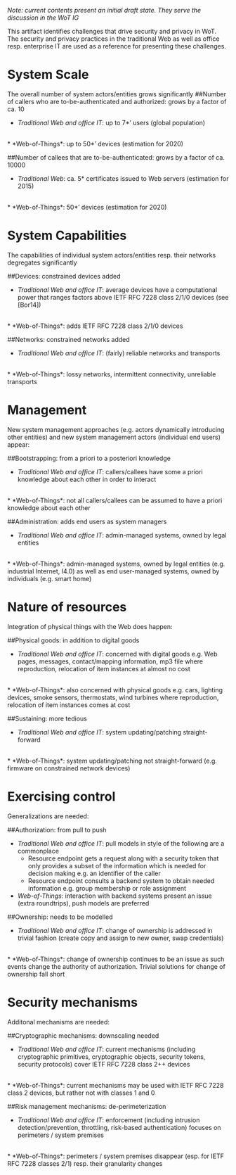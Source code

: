 *Note: current contents present an initial draft state. They serve the discussion in the WoT IG*

This artifact identifies challenges that drive security and privacy in WoT. The security and privacy practices in the traditional Web as well as office resp. enterprise IT are used as a reference for presenting these challenges.

# System Scale
The overall number of system actors/entities grows significantly
##Number of callers who are to-be-authenticated and authorized: grows by a factor of ca. 10
* *Traditional Web and office IT*: up to 7*’ users (global population)
<br/>
* *Web-of-Things*: up to 50*’ devices (estimation for 2020)

##Number of callees that are to-be-authenticated: grows by a factor of ca. 10000
* *Traditional Web*: ca. 5* certificates issued to Web servers (estimation for 2015)
<br />
* *Web-of-Things*: 50*’ devices (estimation for 2020)

# System Capabilities
The capabilities of individual system actors/entities resp. their networks degregates significantly

##Devices: constrained devices added
* *Traditional Web and office IT*: average devices have a computational power that ranges factors above IETF RFC 7228 class 2/1/0 devices (see [Bor14])
<br />
* *Web-of-Things*: adds IETF RFC 7228 class 2/1/0 devices

##Networks: constrained networks added
* *Traditional Web and office IT*: (fairly) reliable networks and transports 
<br />
* *Web-of-Things*: lossy networks, intermittent connectivity, unreliable transports

# Management
New system management approaches (e.g. actors dynamically introducing other entities) and new system management actors (individual end users) appear:

##Bootstrapping: from a priori to a posteriori knowledge
* *Traditional Web and office IT*: callers/callees have some a priori knowledge about each other in order to interact
<br />
* *Web-of-Things*: not all callers/callees can be assumed to have a priori knowledge about each other

##Administration: adds end users as system managers
* *Traditional Web and office IT*: admin-managed systems, owned by legal entities
<br />
* *Web-of-Things*: admin-managed systems, owned by legal entities (e.g. industrial Internet, I4.0) as well as end user-managed systems, owned by individuals (e.g. smart home)

# Nature of resources
Integration of physical things with the Web does happen:

##Physical goods: in addition to digital goods
* *Traditional Web and office IT*: concerned with digital goods e.g. Web pages, messages, contact/mapping information, mp3 file where reproduction, relocation of item instances at almost no cost
<br />
* *Web-of-Things*: also concerned with physical goods e.g. cars, lighting devices, smoke sensors, thermostats, wind turbines where reproduction, relocation of item instances comes at cost

##Sustaining: more tedious
* *Traditional Web and office IT*: system updating/patching straight-forward
<br />
* *Web-of-Things*: system updating/patching not straight-forward (e.g. firmware on constrained network devices)

# Exercising control
Generalizations are needed:

##Authorization: from pull to push
* *Traditional Web and office IT*: pull models in style of the following are a commonplace 
  * Resource endpoint gets a request along with a security token that only provides a subset of the information which is needed for decision making e.g. an identifier of the caller
  * Resource endpoint consults a backend system to obtain needed information e.g. group membership or role assignment
* *Web-of-Things*: interaction with backend systems present an issue (extra roundtrips), push models are preferred

##Ownership: needs to be modelled
* *Traditional Web and office IT*: change of ownership is addressed in trivial fashion (create copy and assign to new owner, swap credentials) 
<br />
* *Web-of-Things*: change of ownership continues to be an issue as such events change the authority of authorization. Trivial solutions for change of ownership fall short

# Security mechanisms
Additonal mechanisms are needed:

##Cryptographic mechanisms: downscaling needed 
* *Traditional Web and office IT*: current mechanisms (including cryptographic primitives, cryptographic objects, security tokens, security protocols) cover IETF RFC 7228 class 2++ devices
<br />
* *Web-of-Things*: current mechanisms may be used with IETF RFC 7228 class 2 devices, but rather not with classes 1 and 0

##Risk management mechanisms: de-perimeterization
* *Traditional Web and office IT*: enforcement (including intrusion detection/prevention, throttling, risk-based authentication) focuses on perimeters / system premises
<br />
* *Web-of-Things*: perimeters / system premises disappear (esp. for IETF RFC 7228 classes 2/1) resp. their granularity changes
